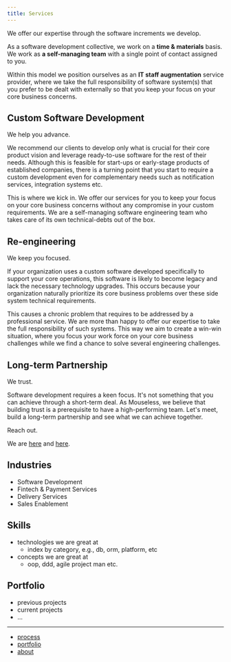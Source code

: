 ```yaml
---
title: Services
---
```


We offer our expertise through the software increments we develop.

As a software development collective, we work on a __time & materials__ basis.
We work as __a self-managing team__ with a single point of contact assigned to
you.

Within this model we position ourselves as an __IT staff augmentation__ service
provider, where we take the full responsibility of software system(s) that you
prefer to be dealt with externally so that you keep your focus on your core
business concerns.

## Custom Software Development

We help you advance.

We recommend our clients to develop only what is crucial for their core product
vision and leverage ready-to-use software for the rest of their needs. Although
this is feasible for start-ups or early-stage products of established companies,
there is a turning point that you start to require a custom development even for
complementary needs such as notification services, integration systems etc.

This is where we kick in. We offer our services for you to keep your focus on
your core business concerns without any compromise in your custom requirements.
We are a self-managing software engineering team who takes care of its own
technical-debts out of the box.

## Re-engineering

We keep you focused.

If your organization uses a custom software developed specifically to support
your core operations, this software is likely to become legacy and lack the
necessary technology upgrades. This occurs because your organization naturally
prioritize its core business problems over these side system technical
requirements.

This causes a chronic problem that requires to be addressed by a professional
service. We are more than happy to offer our expertise to take the full
responsibility of such systems. This way we aim to create a win-win situation,
where you focus your work force on your core business challenges while we find a
chance to solve several engineering challenges.

## Long-term Partnership

We trust.

Software development requires a keen focus. It's not something that you can
achieve through a short-term deal. As Mouseless, we believe that building trust
is a prerequisite to have a high-performing team. Let's meet, build a long-term
partnership and see what we can achieve together.

Reach out.

We are [here][github] and [here][mail].

## Industries

- Software Development
- Fintech & Payment Services
- Delivery Services
- Sales Enablement

## Skills

- technologies we are great at
  - index by category, e.g., db, orm, platform, etc
- concepts we are great at
  - oop, ddd, agile project man etc.

## Portfolio

- previous projects
- current projects
- ...

---

- [process](./process.md)
- [portfolio](./portfolio.md)
- [about](./about.md)

[github]: https://github.com/mouseless
[mail]: mailto:connect@mouseless.codes

